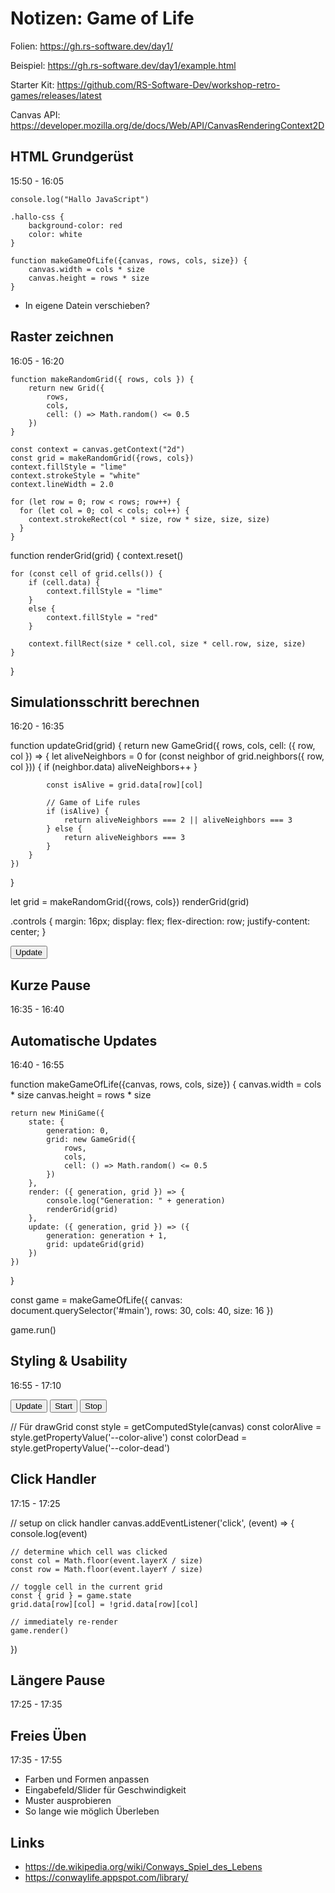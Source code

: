 # Notizen: Game of Life

Folien:
https://gh.rs-software.dev/day1/

Beispiel:
https://gh.rs-software.dev/day1/example.html

Starter Kit:
https://github.com/RS-Software-Dev/workshop-retro-games/releases/latest

Canvas API:
https://developer.mozilla.org/de/docs/Web/API/CanvasRenderingContext2D

## HTML Grundgerüst
15:50 - 16:05

```
console.log("Hallo JavaScript")
```

```
.hallo-css {
    background-color: red
    color: white
}
```

```
function makeGameOfLife({canvas, rows, cols, size}) {
    canvas.width = cols * size
    canvas.height = rows * size
}
```

- In eigene Datein verschieben?


## Raster zeichnen 
16:05 - 16:20

```
function makeRandomGrid({ rows, cols }) {
    return new Grid({
        rows,
        cols,
        cell: () => Math.random() <= 0.5
    })
}
```

```
const context = canvas.getContext("2d")
const grid = makeRandomGrid({rows, cols}) 
context.fillStyle = "lime"
context.strokeStyle = "white"
context.lineWidth = 2.0

for (let row = 0; row < rows; row++) {
  for (let col = 0; col < cols; col++) {
    context.strokeRect(col * size, row * size, size, size)
  }
}
```

function renderGrid(grid) {
    context.reset()

    for (const cell of grid.cells()) {
        if (cell.data) {
            context.fillStyle = "lime"
        }
        else {
            context.fillStyle = "red"
        }

        context.fillRect(size * cell.col, size * cell.row, size, size)
    }
}


## Simulationsschritt berechnen
16:20 - 16:35

function updateGrid(grid) {
    return new GameGrid({
        rows,
        cols,
        cell: ({ row, col }) => {
            let aliveNeighbors = 0
            for (const neighbor of grid.neighbors({ row, col })) {
                if (neighbor.data) aliveNeighbors++
            }

            const isAlive = grid.data[row][col]

            // Game of Life rules
            if (isAlive) {
                return aliveNeighbors === 2 || aliveNeighbors === 3
            } else {
                return aliveNeighbors === 3
            }
        }
    })
}


let grid = makeRandomGrid({rows, cols})
renderGrid(grid)

.controls {
    margin: 16px;
    display: flex;
    flex-direction: row;
    justify-content: center;
}

<div class="controls">
    <button onclick="grid = updateGrid(grid) ; renderGrid(grid)">Update</button>
</div>



## Kurze Pause
16:35 - 16:40



## Automatische Updates
16:40 - 16:55

function makeGameOfLife({canvas, rows, cols, size}) {
    canvas.width = cols * size
    canvas.height = rows * size

    return new MiniGame({
        state: {
            generation: 0,
            grid: new GameGrid({
                rows,
                cols,
                cell: () => Math.random() <= 0.5
            })
        },
        render: ({ generation, grid }) => {
            console.log("Generation: " + generation)
            renderGrid(grid)
        },
        update: ({ generation, grid }) => ({
            generation: generation + 1,
            grid: updateGrid(grid)
        })
    })
}


<script src="./lib/MiniGame.js"></script>

const game = makeGameOfLife({
    canvas: document.querySelector('#main'),
    rows: 30,
    cols: 40,
    size: 16
})

game.run()


## Styling & Usability
16:55 - 17:10

<div class="controls">
    <button onclick="game.update() ; game.render()">Update</button>
    <button onclick="game.run()">Start</button>
    <button onclick="game.stop()">Stop</button>
</div>


// Für drawGrid
const style = getComputedStyle(canvas)
const colorAlive = style.getPropertyValue('--color-alive')
const colorDead = style.getPropertyValue('--color-dead')


## Click Handler
17:15 - 17:25

// setup on click handler
canvas.addEventListener('click', (event) => {
    console.log(event)

    // determine which cell was clicked
    const col = Math.floor(event.layerX / size)
    const row = Math.floor(event.layerY / size)

    // toggle cell in the current grid
    const { grid } = game.state
    grid.data[row][col] = !grid.data[row][col]

    // immediately re-render
    game.render()
})

## Längere Pause
17:25 - 17:35

## Freies Üben
17:35 - 17:55

- Farben und Formen anpassen
- Eingabefeld/Slider für Geschwindigkeit
- Muster ausprobieren
- So lange wie möglich Überleben


## Links
- https://de.wikipedia.org/wiki/Conways_Spiel_des_Lebens
- https://conwaylife.appspot.com/library/